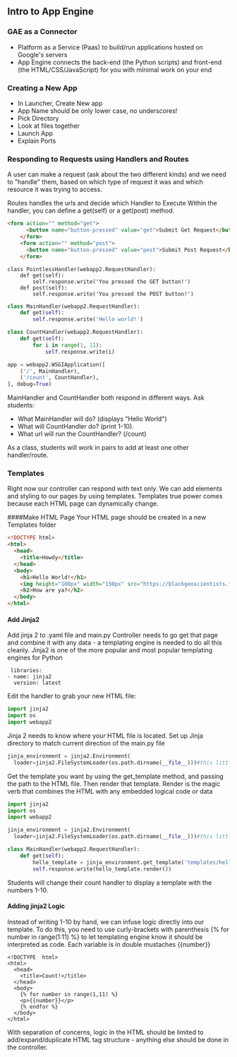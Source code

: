 ## Intro to App Engine

### GAE as a Connector
* Platform as a Service (Paas) to build/run applications hosted on Google's servers
* App Engine connects the back-end (the Python scripts) and front-end (the HTML/CSS/JavaScript) for you with minimal work on your end


### Creating a New App
* In Launcher, Create New app
* App Name should be only lower case, no underscores!
* Pick Directory
* Look at files together
* Launch App
* Explain Ports

### Responding to Requests using Handlers and Routes
A user can make a request (ask about the two different kinds) and we need to "handle" them, based on which type of request it was and which resource it was trying to access.

Routes handles the urls and decide which Handler to Execute
Within the handler, you can define a get(self) or a get(post) method.

```HTML
<form action="" method="get">
      <button name="button-pressed" value="get">Submit Get Request</button>
    </form>
    <form action="" method="post">
      <button name="button-pressed" value="post">Submit Post Request</button>
    </form>
```

```
class PointlessHandler(webapp2.RequestHandler):
    def get(self):
        self.response.write('You pressed the GET button!') 
    def post(self):
        self.response.write('You pressed the POST button!') 

```

```python
class MainHandler(webapp2.RequestHandler):
    def get(self):
        self.response.write('Hello world!')

class CountHandler(webapp2.RequestHandler):
    def get(self):
        for i in range(1, 11):
            self.response.write(i)

app = webapp2.WSGIApplication([
    ('/', MainHandler),
    ('/count', CountHandler),
], debug=True)
```

MainHandler and CountHandler both respond in different ways. Ask students:
* What MainHandler will do? (displays "Hello World") 
* What will CountHandler do? (print 1-10). 
* What url will run the CountHandler? (/count)


As a class, students will work in pairs to add at least one other  handler/route.


### Templates
Right now our controller can respond with text only. We can add elements and styling to our pages by using templates. 
Templates true power comes because each HTML page can dynamically change.

####Make HTML Page
Your HTML page should be created in a new Templates folder
```html
<!DOCTYPE html>
<html>
  <head>
    <title>Howdy</title>
  </head>
  <body>
    <h1>Hello World!</h1>
    <img height="100px" width="150px" src="https://blackgeoscientists.files.wordpress.com/2014/06/helloworld.jpg" alt="A cute Pic of a Dude on the World">
    <h2>How are ya?</h2>
  </body>
</html>
```


#### Add Jinja2
Add jinja 2 to .yaml file and main.py
Controller needs to go get that page and combine it with any data - a templating engine is needed to do all this cleanly.
Jinja2 is one of the more popular and most popular templating engines for Python
```
 libraries:
- name: jinja2
  version: latest
```

Edit the handler to grab your new HTML file:

```python  
import jinja2
import os
import webapp2
```

Jinja 2 needs to know where your HTML file is located. Set up Jinja directory to match current direction of the main.py file
```python
jinja_environment = jinja2.Environment(
  loader=jinja2.FileSystemLoader(os.path.dirname(__file__)))#this little bit sets jinja's relative directory to match the directory name(dirname) of the current __file__, in this case, helloworld.py
```

Get the template you want by using the get_template method, and passing the path to the HTML file. Then render that template. Render is the magic verb that combines the HTML with any embedded logical code or data
```python  
import jinja2
import os
import webapp2

jinja_environment = jinja2.Environment(
  loader=jinja2.FileSystemLoader(os.path.dirname(__file__)))#this little bit sets jinja's relative directory to match the directory name(dirname) of the current __file__, in this case, helloworld.py

class MainHandler(webapp2.RequestHandler):
    def get(self):
        hello_template = jinja_environment.get_template('templates/hello.html')
        self.response.write(hello_template.render())
```


Students will change their count handler to display a template with the numbers 1-10.

#### Adding jinja2 Logic
Instead of writing 1-10 by hand, we can infuse logic directly into our template. 
To do this, you need to use curly-brackets with parenthesis {% for number in range(1:11) %} to let templating engine know it should be interpreted as code.
Each variable is in double mustaches {{number}}
```
<!DOCTYPE  html>
<html>
  <head>
    <title>Count!</title>
  </head>
  <body>
    {% for number in range(1,11) %}
    <p>{{number}}</p>
    {% endfor %}
  </body>
</html>
```
With separation of concerns, logic in the HTML should be limited to add/expand/duplicate HTML tag structure - anything else should be done in the controller. 

